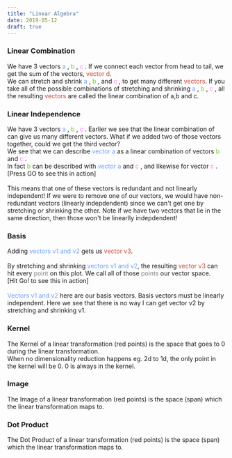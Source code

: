 ```yaml
---
title: "Linear Algebra"
date: 2019-05-12
draft: true
---
```


<html>

<link rel= "stylesheet" type= "text/css" href= "/concept.css">


<script src="/d3.min.js"></script>
<script src="/math.min.js"></script>
<script src="/plot_utils.js"></script>
<script src="/plot_class.js"></script>
<script src="/display_class.js"></script>
<script src="/concepts/lin_alg/lin_alg_utils.js"></script>
<script src="/concepts/lin_alg/lin_alg_vars.js"></script>


<body>

  <div class = 'concept-container' id = "linear-combination">
    <div class = 'concept-text'>
    	<h3>Linear Combination</h3>
    	<p>
        We have 3 vectors 
        <font color = "#68a2ff">a </font>,
        <font color = "#6bcc35">b </font>,
        <font color = "#ff80ff">c </font>.
        If we connect each vector from head to tail, we get the sum of the vectors, <font color = "#cc4634">vector d</font>.
        <br>
        We can stretch and shrink 
        <font color = "#68a2ff">a </font>,
        <font color = "#6bcc35">b </font>,
        and 
        <font color = "#ff80ff">c </font>, to get many different <font color = "#cc4634">vectors</font>.
        If you take all of the possible combinations of stretching and shrinking 
        <font color = "#68a2ff">a </font>,
        <font color = "#6bcc35">b </font>,
        <font color = "#ff80ff">c </font>, all the resulting <font color = "#cc4634">vectors</font> are called the linear combination of a,b and c.
      </p>
  </div>

<script type="text/javascript">
  var linCombo = new DisplayConceptExamplePlot({conceptId : linComboPayload.conceptId
          , conceptExampleId : 'lin-combo-example'
          , buttonId : linComboPayload.buttonId
          , xDomain : linAlgGlobalVar.plotDomain
          , yDomain : linAlgGlobalVar.plotDomain
          , height : linAlgGlobalVar.plotHeight
          , width : linAlgGlobalVar.plotWidth
          , numTicks : linAlgGlobalVar.numTicks
          , vecCoordJson: linComboPayload.vecCoordJson
          , duration: linComboPayload.duration
        })
</script>

</div>
  <div class = 'concept-container' id = "linear-independence">
    <div class = 'concept-text'>
      <h3>Linear Independence</h3>
      <p>
        We have 3 vectors 
        <font color = "#68a2ff">a </font>,
        <font color = "#6bcc35">b </font>,
        <font color = "#ff80ff">c </font>.
        Earlier we see that the linear combination of can give us many different vectors. What if we added two of those vectors together, could we get the third vector?
        <br>
        We see that we can describe <font color = "#68a2ff">vector a </font> as a linear combination of vectors <font color = "#6bcc35">b </font> and <font color = "#ff80ff">c </font>. 
        <br>
        In fact <font color = "#6bcc35">b </font> can be described with <font color = "#68a2ff">vector a </font> and <font color = "#ff80ff">c </font>, and likewise for vector <font color = "#ff80ff">c </font>.
        <br>
        [Press GO to see this in action]
        <br><br>
        This means that one of these vectors is redundant and not linearly independent! If we were to remove one of our vectors, we would have non-redundant vectors (linearly indepdendent) since we can't get one by stretching or shrinking the other. Note if we have two vectors that lie in the same direction, then those won't be linearlly indepdendent!
      </p>
    </div>

<script type="text/javascript">
      var linIndependence = new DisplayConceptExamplePlot({conceptId : linIndPayload.conceptId
                , conceptExampleId : "lin-ind-example"
                , buttonId : linIndPayload.buttonId
                , xDomain : linAlgGlobalVar.plotDomain
                , yDomain : linAlgGlobalVar.plotDomain
                , height : linAlgGlobalVar.plotHeight
                , width : linAlgGlobalVar.plotWidth
                , numTicks : linAlgGlobalVar.numTicks
                , tarColor : linIndPayload.tarColor
                , tarSpace : linIndPayload.highlightSpace
                , vecCoordJson: linIndPayload.vecCoordJson
                , duration: linIndPayload.duration
              })
</script>
</div>

  <div class = 'concept-container' id = "basis">
    <div class = 'concept-text'>
      <h3> Basis</h3>
      <p>
        Adding <font color = "#68a2ff">vectors v1 and v2</font> gets us <font color = "#cc4634">vector v3</font>.
        <br><br>
        By stretching and shrinking <font color = "#68a2ff">vectors v1 and v2</font>, the resulting <font color = "#cc4634">vector v3</font> can hit every <font color = "grey">point</font> on this plot. We call all of those <font color = "grey">points</font> our vector space.
        <br>
        [Hit Go! to see this in action]
        <br><br>
        <font color = "#68a2ff">Vectors v1 and v2</font> here are our basis vectors. 
        Basis vectors must be linearly independent. Here we see that there is no way I can get vector v2 by stretching and shrinking v1.
    </p>

</div>
<script type="text/javascript">
          // Read in linAlgGlobalVar and kernelPayload
          var basisOrtho = new DisplayConceptExamplePlot({conceptId : basisPayload.conceptId
                , conceptExampleId : "basis-example-ortho"
                , buttonId : basisPayload.buttonId
                , xDomain : linAlgGlobalVar.plotDomain
                , yDomain : linAlgGlobalVar.plotDomain
                , height : linAlgGlobalVar.plotHeight
                , width : linAlgGlobalVar.plotWidth
                , numTicks : linAlgGlobalVar.numTicks
                , vecCoordJson: basisPayload.vecCoordJson
                , duration: basisPayload.duration
              })

          
          </script>

  </div>


<div class = 'concept-container' id = "basis_non_ortho">
   <div class = 'concept-text' >
      <h3>Non Orthogonal Basis </h3>
      <p>
        Our vectors don't need to be orthogonal (cross at 90 deg). 
        <font color = "#68a2ff">v1 </font> and 
        <font color = "#68a2ff">v2 </font> can be basis vectors since they are linearly independent.
        Meaning <font color = "#cc4634">v3 </font> can hit all grey points by stretching and shrinking 
        <font color = "#68a2ff">v1 </font> and 
        <font color = "#68a2ff">v2 </font>.
        <br><br>
        Note: We don't have to stretch or shrink our vectors such they land on each grey point. These vectors can stretch and shrink such that they land anywhere!
    </p>
</div>

<script type="text/javascript">
          var basisNonOrtho = new DisplayConceptExamplePlot({conceptId : basisNonOrthoPayload.conceptId
                , conceptExampleId : "basis-example"
                , buttonId : basisNonOrthoPayload.buttonId
                , xDomain : linAlgGlobalVar.plotDomain
                , yDomain : linAlgGlobalVar.plotDomain
                , height : linAlgGlobalVar.plotHeight
                , width : linAlgGlobalVar.plotWidth
                , numTicks : linAlgGlobalVar.numTicks
                , vecCoordJson: basisNonOrthoPayload.vecCoordJson
                , duration: basisNonOrthoPayload.duration
                })
          
    </script>
  </div>

  <div class = 'concept-container' id = "kernel">
    <div class = 'concept-text'>
      <h3>Kernel</h3>
      <p>
        The Kernel of a linear transformation (red points) is the space that goes to 0 during the  linear transformation. <br>
        When no dimensionality reduction happens eg. 2d to 1d, the only point in the kernel will be 0. 0 is always in the kernel.
      </p>
  </div>

<script type="text/javascript">
          // Read in linAlgGlobalVar and kernelPayload
          var kernel = new DisplayConceptExamplePlot({conceptId : kernelPayload.conceptId
                , conceptExampleId : "kernel-example"
                , buttonId : kernelPayload.buttonId
                , xDomain : linAlgGlobalVar.plotDomain
                , yDomain : linAlgGlobalVar.plotDomain
                , height : linAlgGlobalVar.plotHeight
                , width : linAlgGlobalVar.plotWidth
                , numTicks : linAlgGlobalVar.numTicks
                , tarColor : kernelPayload.tarColor
                , tarSpace : kernelPayload.highlightSpace
                , listNextDotSpaces : kernelPayload.listNextDotSpaces
                })

</script>

  </div>


  <div class = 'concept-container' id = "image">
    <div class = 'concept-text'>
      <h3>Image</h3>
      <p>
        The Image of a linear transformation (red points) is the space (span) which the linear transformation maps to. 
      </p>
  </div>
<script type="text/javascript">
          var image = new DisplayConceptExamplePlot({conceptId : imagePayload.conceptId
                , conceptExampleId : "image-example"
                , buttonId : imagePayload.buttonId
                , xDomain : linAlgGlobalVar.plotDomain
                , yDomain : linAlgGlobalVar.plotDomain
                , height : linAlgGlobalVar.plotHeight
                , width : linAlgGlobalVar.plotWidth
                , numTicks : linAlgGlobalVar.numTicks
                , tarColor : imagePayload.tarColor
                , tarSpace : imagePayload.highlightSpace
                , listNextDotSpaces : imagePayload.listNextDotSpaces
                })

</script>

  </div>

  <div class = 'concept-container' id = "dot_product">
    <div class = 'concept-text'>
      <h3>Dot Product</h3>
      <p>
        The Dot Product of a linear transformation (red points) is the space (span) which the linear transformation maps to. 
      </p>
  </div>

<script type="text/javascript">

          var image = new DisplayConceptExamplePlot({conceptId : imagePayload.conceptId
                , conceptExampleId : "image-example"
                , buttonId : imagePayload.buttonId
                , xDomain : linAlgGlobalVar.plotDomain
                , yDomain : linAlgGlobalVar.plotDomain
                , height : linAlgGlobalVar.plotHeight
                , width : linAlgGlobalVar.plotWidth
                , numTicks : linAlgGlobalVar.numTicks
                , tarColor : imagePayload.tarColor
                , tarSpace : imagePayload.highlightSpace
                , listNextDotSpaces : imagePayload.listNextDotSpaces
                })

</script>

  </div>



</body>
</html>

